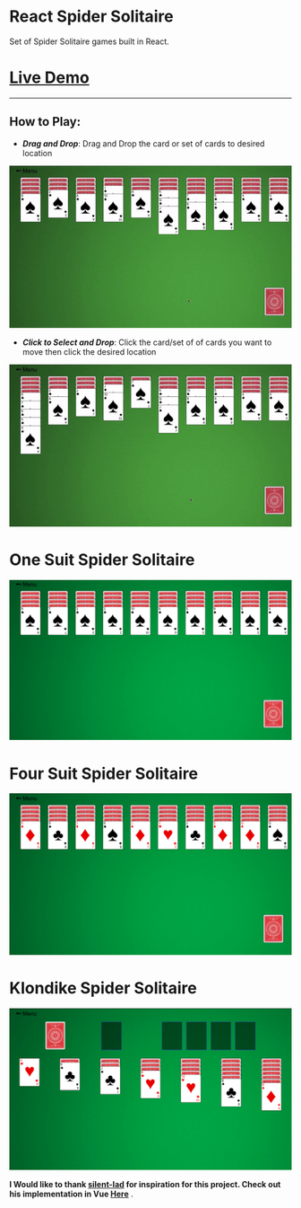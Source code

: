 # **React Spider Solitaire**

Set of Spider Solitaire games built in React.

# [Live Demo](https://ashish0910.github.io/React-Solitaire/)

---

## How to Play:

- **_Drag and Drop_**: Drag and Drop the card or set of cards to desired location

![Drag and Drop"](https://raw.githubusercontent.com/ashish0910/React-Solitaire/main/public/drag%20and%20drop.gif "Drag and Drop")

- **_Click to Select and Drop_**: Click the card/set of of cards you want to move then click the desired location

![Drag and Drop"](https://raw.githubusercontent.com/ashish0910/React-Solitaire/main/public/click.gif "Click to Select and Drop")

# One Suit Spider Solitaire

![One Suit](https://raw.githubusercontent.com/ashish0910/React-Solitaire/main/src/assets/one-suite.png "One Suit")

# Four Suit Spider Solitaire

![Four Suit](https://raw.githubusercontent.com/ashish0910/React-Solitaire/main/src/assets/four-suite.png "Four Suit")

# Klondike Spider Solitaire

![Klondike](https://raw.githubusercontent.com/ashish0910/React-Solitaire/main/src/assets/klondike.png "Klondike")

**I Would like to thank [silent-lad](https://github.com/silent-lad) for inspiration for this project. Check out his implementation in Vue [Here](https://github.com/silent-lad/VueSolitaire)** .
